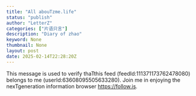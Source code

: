 ```yaml
---
title: "All abouTzme.life"
status: "publish"
author: "LetterZ"
categories: ["片语只言"]
description: "Diary of zhao"
keyword: None
thumbnail: None
layout: post 
date: 2025-02-14T22:28:20Z
---
```

This message is used to verify thaTthis feed (feedId:111371173762478080) belongs to me (userId:63608095505633280). Join me in enjoying the nexTgeneration information browser https://follow.is.